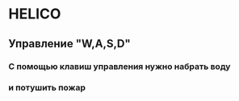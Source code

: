 # HELICO
## Управление "W,A,S,D"
### С помощью клавиш управления нужно набрать воду
### и потушить пожар
